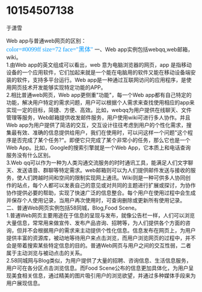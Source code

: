 # 10154507138
于潇雪

Web app与普通web网页的区别：  
<font color=#0099ff size=3 face="黑体">color=#0099ff size=72 face="黑体"</font>
一、Web app实例包括webqq,web邮箱，wiki。  
1.由Web app的英文组成可以看出，web 意为电脑浏览器的网页，app 是指移动设备的一个应用软件，它们加起来就是一个能在电脑用的软件又能在移动设备端安装的软件，支持多平台运行。Web app是一种通过互联网访问的应用程序，是使用网页技术开发能够实现特定功能的APP。  
2.相比普通web网页，Web app更侧重"功能"，每一个Web app都有自己特定的功能，解决用户特定的需求问题，用户可以根据个人需求来查找使用相应的app来实现一定的目标，简捷、方便、高效。比如，webqq为用户提供在线聊天、文件管理等服务，Web邮箱提供收发邮件服务，用户使用wiki可进行多人协作。并且Web app为用户提供了简洁的交互，交互设计往往考虑到用户的个性化需求，搜集最有效、准确的信息提供给用户，我们在使用时，可以问这样一个问题"这个程序是否完成了某个任务?"。即便它只完成了某个非常小的任务，那么它也是一个Web App。比如，Google的搜索引擎就是一个Web App，它本质上和电话查询服务没有什么区别。  
3.Web qq可以作为一种为人类沟通交流服务的时时通讯工具，能满足人们文字聊天、发送语音、群聊等特定需求。web邮箱则可以为人们提供邮件发送与接收的服务，使人们跨越时间和空间的限制实现网上通讯。Wiki则是一种可供多人协同创作的站点，每个人都可以发表自己的意见或对共同的主题进行扩展或探讨，为协作协作提供必要的帮助，实现了快速广泛的信息整合。每个用户在使用过程中会生成并保存个人使用记录，当用户再次使用时，可查询删除或更新所有使用记录。  
二、普通Web网页实例包括58同城，Blog,Food Scene。  
1.普通Web网页主要用途在于信息的呈现与发布，就像公告栏一样，人们可以浏览大量信息，常常用来做宣传、发布产品咨询、招聘等，为人们提供各个方面的咨询，但并不会根据用户的需求来主动提供个性化信息。信息发布在网页上，为用户提供丰富的资源库，被动地等待用户来点击浏览，而用户浏览网页的过程中，并不会是带着搜索某些特定信息的目的。普通Web网页与用户之间的交互性弱，二者属于主动浏览与被动点击的关系。  
2.58同城网与Blog类似，为用户提供了大量的招聘、咨询信息、生活信息服务，用户可在各分区点击浏览信息。而Food Scene公布的信息更加具体化，为用户呈现美食相关信息，通过精美的图片吸引用户的浏览欲望，并通过多种媒体手段来为用户展现信息。









